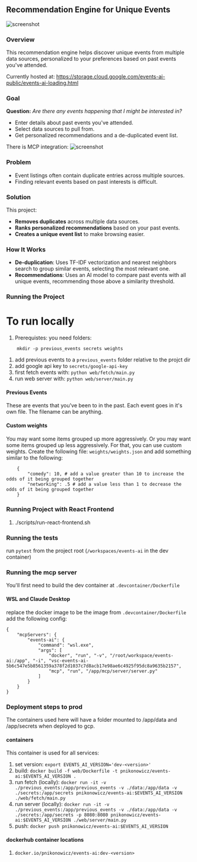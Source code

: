 ## Recommendation Engine for Unique Events  

![screenshot](https://github.com/pnikonowicz/events-ai/blob/main/docs/events-screenshot.jpg)

### Overview  
This recommendation engine helps discover unique events from multiple data sources, personalized to your preferences based on past events you've attended.  

Currently hosted at: https://storage.cloud.google.com/events-ai-public/events-ai-loading.html

### Goal  
**Question:** *Are there any events happening that I might be interested in?*  
- Enter details about past events you've attended.  
- Select data sources to pull from.  
- Get personalized recommendations and a de-duplicated event list.  

There is MCP integration:
![screenshot](https://github.com/pnikonowicz/events-ai/blob/main/docs/claude_mcp.png)

### Problem  
- Event listings often contain duplicate entries across multiple sources.  
- Finding relevant events based on past interests is difficult.  

### Solution  
This project:  
- **Removes duplicates** across multiple data sources.  
- **Ranks personalized recommendations** based on your past events.  
- **Creates a unique event list** to make browsing easier.  

### How It Works  
- **De-duplication**: Uses TF-IDF vectorization and nearest neighbors search to group similar events, selecting the most relevant one.  
- **Recommendations**: Uses an AI model to compare past events with all unique events, recommending those above a similarity threshold.  

### Running the Project  

# To run locally
1. Prerequistes: you need folders: 
```
	mkdir -p previous_events secrets weights
```
1. add previous events to a `previous_events` folder relative to the projct dir
2. add google api key to `secrets/google-api-key`
1. first fetch events with: `python web/fetch/main.py`
2. run web server with: `python web/server/main.py`

#### Previous Events
These are events that you've been to in the past. Each event goes in it's own file. The filename can be anything. 

#### Custom weights
You may want some items grouped up more aggressively. Or you may want some items grouped up less aggressively. For that, you can use custom weights. Create the following file: `weights/weights.json`
and add something similar to the following:
```
    {
        "comedy": 10, # add a value greater than 10 to increase the odds of it being grouped together
        "networking": .5 # add a value less than 1 to decrease the odds of it being grouped together
    }
```

### Running Project with React Frontend
1. ./scripts/run-react-frontend.sh

###  Running the tests
run `pytest` from the project root (`/workspaces/events-ai` in the dev container)

### Running the mcp server
You'll first need to build the dev container at `.devcontainer/Dockerfile`

#### WSL and Claude Desktop
replace the docker image to be the image from `.devcontainer/Dockerfile` add the following config:
```
{
	"mcpServers": {
		"events-ai": {
			"command": "wsl.exe",
			"args": [
				"docker", "run", "-v", "/root/workspace/events-ai:/app", "-i", "vsc-events-ai-5b6c547e5b8561359a378f2d1037c7d8acb17e98ae6c4925f95dc8a9635b2157", 
                "mcp", "run", "/app/mcp/server/server.py"
			]
		}
	}
}
```

### Deployment steps to prod

The containers used here will have a folder mounted to /app/data and /app/secrets when deployed to gcp.

#### containers

This container is used for all services:


1. set version: `export EVENTS_AI_VERSION='dev-<version>'`
1. build: `docker build -f web/Dockerfile -t pnikonowicz/events-ai:$EVENTS_AI_VERSION .`
1. run fetch (locally): `docker run -it -v ./previous_events:/app/previous_events -v ./data:/app/data -v ./secrets:/app/secrets pnikonowicz/events-ai:$EVENTS_AI_VERSION ./web/fetch/main.py`
1. run server (locally): `docker run -it -v ./previous_events:/app/previous_events -v ./data:/app/data -v ./secrets:/app/secrets -p 8080:8080 pnikonowicz/events-ai:$EVENTS_AI_VERSION ./web/server/main.py`
1. push: `docker push pnikonowicz/events-ai:$EVENTS_AI_VERSION`


#### dockerhub container locations
1. `docker.io/pnikonowicz/events-ai:dev-<version>`
